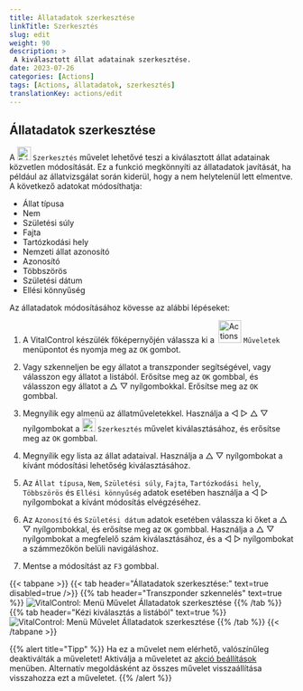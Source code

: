 ```yaml
---
title: Állatadatok szerkesztése
linkTitle: Szerkesztés
slug: edit
weight: 90
description: >
 A kiválasztott állat adatainak szerkesztése.
date: 2023-07-26
categories: [Actions]
tags: [Actions, állatadatok, szerkesztés]
translationKey: actions/edit
---
```


## Állatadatok szerkesztése

A <img src="/icons/actions/edit.svg" width="24" align="bottom" alt="Edit" /> `Szerkesztés` művelet lehetővé teszi a kiválasztott állat adatainak közvetlen módosítását. Ez a funkció megkönnyíti az állatadatok javítását, ha például az állatvizsgálat során kiderül, hogy a nem helytelenül lett elmentve. A következő adatokat módosíthatja:

- Állat típusa
- Nem
- Születési súly
- Fajta
- Tartózkodási hely
- Nemzeti állat azonosító
- Azonosító
- Többszörös
- Születési dátum
- Ellési könnyűség

Az állatadatok módosításához kövesse az alábbi lépéseket:

1. A VitalControl készülék főképernyőjén válassza ki a &nbsp;<img src="/icons/actions.svg" width="40" align="bottom" alt="Actions" /> `Műveletek` menüpontot és nyomja meg az `OK` gombot.

2. Vagy szkenneljen be egy állatot a transzponder segítségével, vagy válasszon egy állatot a listából. Erősítse meg az `OK` gombbal, és válasszon egy állatot a △ ▽ nyílgombokkal. Erősítse meg az `OK` gombbal.

3. Megnyílik egy almenü az állatműveletekkel. Használja a ◁ ▷ △ ▽ nyílgombokat a <img src="/icons/actions/edit.svg" width="24" align="bottom" alt="Edit" /> `Szerkesztés` művelet kiválasztásához, és erősítse meg az `OK` gombbal.

4. Megnyílik egy lista az állat adataival. Használja a △ ▽ nyílgombokat a kívánt módosítási lehetőség kiválasztásához.

5. Az `Állat típusa`, `Nem`, `Születési súly`, `Fajta`, `Tartózkodási hely`, `Többszörös` és `Ellési könnyűség` adatok esetében használja a ◁ ▷ nyílgombokat a kívánt módosítás elvégzéséhez.

6. Az `Azonosító` és `Születési dátum` adatok esetében válassza ki őket a △ ▽ nyílgombokkal, és erősítse meg az `OK` gombbal. Használja a △ ▽ nyílgombokat a megfelelő szám kiválasztásához, és a ◁ ▷ nyílgombokat a számmezőkön belüli navigáláshoz.

7. Mentse a módosítást az `F3` gombbal.

{{< tabpane >}}
{{< tab header="Állatadatok szerkesztése:" text=true disabled=true />}}
{{% tab header="Transzponder szkennelés" text=true %}}
![VitalControl: Menü Művelet Állatadatok szerkesztése](../images/edit-scan.png "Állatadatok szerkesztése")
{{% /tab %}}
{{% tab header="Kézi kiválasztás a listából" text=true %}}
![VitalControl: Menü Művelet Állatadatok szerkesztése](../images/edit.png "Állatadatok szerkesztése")
{{% /tab %}}
{{< /tabpane >}}


{{% alert title="Tipp" %}}
Ha ez a művelet nem elérhető, valószínűleg deaktiválták a műveletet! Aktiválja a műveletet az [akció beállítások](../settings/) menüben. Alternatív megoldásként az összes művelet visszaállítása visszahozza ezt a műveletet.
{{% /alert %}}

